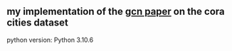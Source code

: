 ## my implementation of the [gcn paper](https://arxiv.org/abs/1609.02907) on the cora cities dataset
python version: Python 3.10.6
